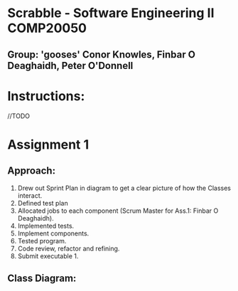 # **Scrabble** - Software Engineering II COMP20050
## Group: 'gooses' Conor Knowles, Finbar O Deaghaidh, Peter O'Donnell

# Instructions:
//TODO

# Assignment 1
## Approach:
1. Drew out Sprint Plan in diagram to get a clear picture of how the Classes interact.
2. Defined test plan
3. Allocated jobs to each component (Scrum Master for Ass.1: Finbar O Deaghaidh).
4. Implemented tests.
5. Implement components.
6. Tested program.
7. Code review, refactor and refining.
8. Submit executable 1.

## Class Diagram:
